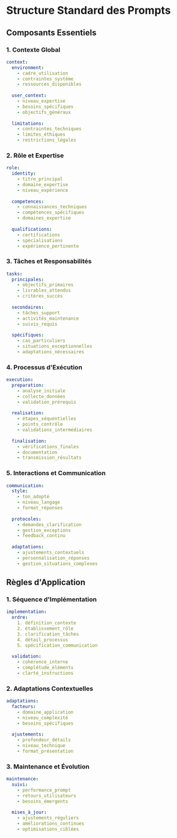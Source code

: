 # Structure Standard des Prompts

## Composants Essentiels

### 1. Contexte Global
```yaml
context:
  environment:
    - cadre_utilisation
    - contraintes_système
    - ressources_disponibles
    
  user_context:
    - niveau_expertise
    - besoins_spécifiques
    - objectifs_généraux
    
  limitations:
    - contraintes_techniques
    - limites_éthiques
    - restrictions_légales
```

### 2. Rôle et Expertise
```yaml
role:
  identity:
    - titre_principal
    - domaine_expertise
    - niveau_expérience
    
  competences:
    - connaissances_techniques
    - compétences_spécifiques
    - domaines_expertise
    
  qualifications:
    - certifications
    - spécialisations
    - expérience_pertinente
```

### 3. Tâches et Responsabilités
```yaml
tasks:
  principales:
    - objectifs_primaires
    - livrables_attendus
    - critères_succès
    
  secondaires:
    - tâches_support
    - activités_maintenance
    - suivis_requis
    
  spécifiques:
    - cas_particuliers
    - situations_exceptionnelles
    - adaptations_nécessaires
```

### 4. Processus d'Exécution
```yaml
execution:
  preparation:
    - analyse_initiale
    - collecte_données
    - validation_prérequis
    
  realisation:
    - étapes_séquentielles
    - points_contrôle
    - validations_intermédiaires
    
  finalisation:
    - vérifications_finales
    - documentation
    - transmission_résultats
```

### 5. Interactions et Communication
```yaml
communication:
  style:
    - ton_adopté
    - niveau_langage
    - format_réponses
    
  protocoles:
    - demandes_clarification
    - gestion_exceptions
    - feedback_continu
    
  adaptations:
    - ajustements_contextuels
    - personnalisation_réponses
    - gestion_situations_complexes
```

## Règles d'Application

### 1. Séquence d'Implémentation
```yaml
implementation:
  ordre:
    1. définition_contexte
    2. établissement_rôle
    3. clarification_tâches
    4. détail_processus
    5. spécification_communication
    
  validation:
    - cohérence_interne
    - complétude_éléments
    - clarté_instructions
```

### 2. Adaptations Contextuelles
```yaml
adaptations:
  facteurs:
    - domaine_application
    - niveau_complexité
    - besoins_spécifiques
    
  ajustements:
    - profondeur_détails
    - niveau_technique
    - format_présentation
```

### 3. Maintenance et Évolution
```yaml
maintenance:
  suivi:
    - performance_prompt
    - retours_utilisateurs
    - besoins_émergents
    
  mises_à_jour:
    - ajustements_réguliers
    - améliorations_continues
    - optimisations_ciblées
```
